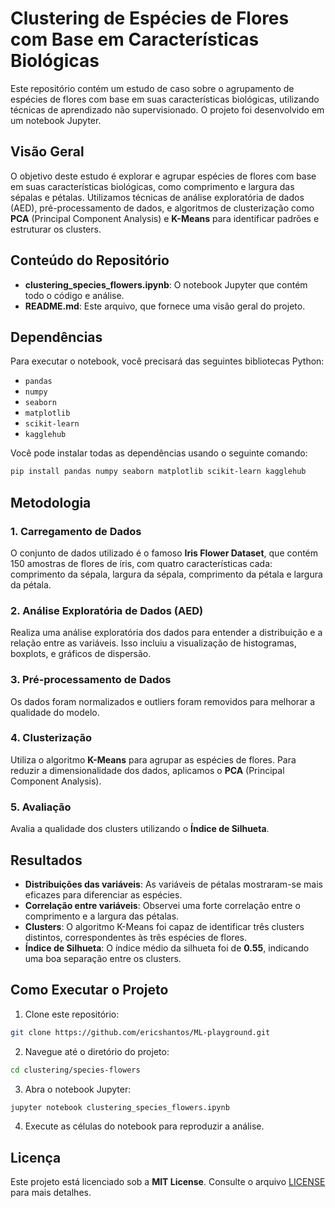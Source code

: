 # Clustering de Espécies de Flores com Base em Características Biológicas

Este repositório contém um estudo de caso sobre o agrupamento de espécies de flores com base em suas características biológicas, utilizando técnicas de aprendizado não supervisionado. O projeto foi desenvolvido em um notebook Jupyter.

## Visão Geral

O objetivo deste estudo é explorar e agrupar espécies de flores com base em suas características biológicas, como comprimento e largura das sépalas e pétalas. Utilizamos técnicas de análise exploratória de dados (AED), pré-processamento de dados, e algoritmos de clusterização como **PCA** (Principal Component Analysis) e **K-Means** para identificar padrões e estruturar os clusters.

## Conteúdo do Repositório

- **clustering_species_flowers.ipynb**: O notebook Jupyter que contém todo o código e análise.
- **README.md**: Este arquivo, que fornece uma visão geral do projeto.

## Dependências

Para executar o notebook, você precisará das seguintes bibliotecas Python:

- `pandas`
- `numpy`
- `seaborn`
- `matplotlib`
- `scikit-learn`
- `kagglehub`

Você pode instalar todas as dependências usando o seguinte comando:

```bash
pip install pandas numpy seaborn matplotlib scikit-learn kagglehub
```

## Metodologia

### 1. Carregamento de Dados
O conjunto de dados utilizado é o famoso **Iris Flower Dataset**, que contém 150 amostras de flores de íris, com quatro características cada: comprimento da sépala, largura da sépala, comprimento da pétala e largura da pétala.

### 2. Análise Exploratória de Dados (AED)
Realiza uma análise exploratória dos dados para entender a distribuição e a relação entre as variáveis. Isso incluiu a visualização de histogramas, boxplots, e gráficos de dispersão.

### 3. Pré-processamento de Dados
Os dados foram normalizados e outliers foram removidos para melhorar a qualidade do modelo.

### 4. Clusterização
Utiliza o algoritmo **K-Means** para agrupar as espécies de flores. Para reduzir a dimensionalidade dos dados, aplicamos o **PCA** (Principal Component Analysis).

### 5. Avaliação
Avalia a qualidade dos clusters utilizando o **Índice de Silhueta**.

## Resultados

- **Distribuições das variáveis**: As variáveis de pétalas mostraram-se mais eficazes para diferenciar as espécies.
- **Correlação entre variáveis**: Observei uma forte correlação entre o comprimento e a largura das pétalas.
- **Clusters**: O algoritmo K-Means foi capaz de identificar três clusters distintos, correspondentes às três espécies de flores.
- **Índice de Silhueta**: O índice médio da silhueta foi de **0.55**, indicando uma boa separação entre os clusters.

## Como Executar o Projeto

1. Clone este repositório:

```bash
git clone https://github.com/ericshantos/ML-playground.git
```

2. Navegue até o diretório do projeto:

```bash
cd clustering/species-flowers
```

3. Abra o notebook Jupyter:

```bash
jupyter notebook clustering_species_flowers.ipynb
```

4. Execute as células do notebook para reproduzir a análise.

## Licença

Este projeto está licenciado sob a **MIT License**. Consulte o arquivo [LICENSE](LICENSE) para mais detalhes.